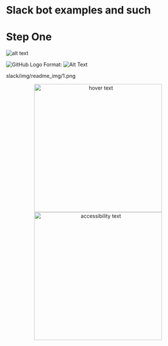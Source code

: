 # Slack bot examples and such

# Step One
![alt text](https://github.com/m4573rn3rd/scripts/tree/main/slack/img/readme_img/1.png?raw=true)

![GitHub Logo](https://github.com/m4573rn3rd/scripts/slack/img/readme_img/1.png)
Format: ![Alt Text](url)

slack/img/readme_img/1.png

<p align="center">
  <img src="your_relative_path_here" width="350" title="hover text">
  <img src="https://github.com/m4573rn3rd/scripts/tree/main/slack/img/readme_img/1.pngyour_relative_path_here_number_2_large_name" width="350" alt="accessibility text">
</p>
